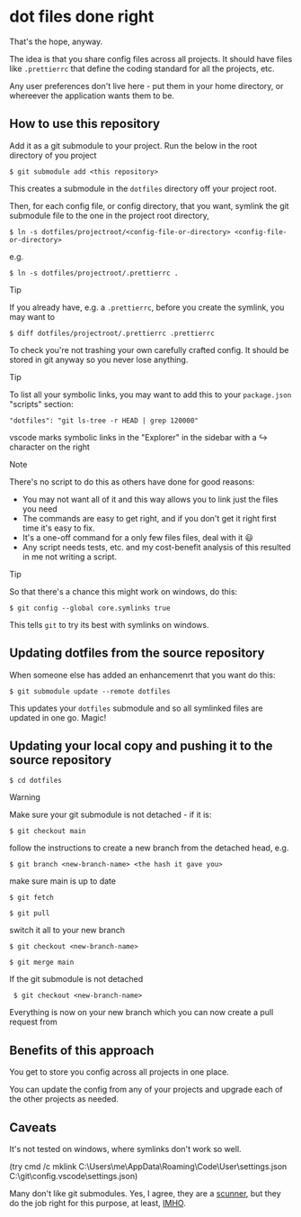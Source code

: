 # dot files done right

That's the hope, anyway.

The idea is that you share config files across all projects. It should have files like `.prettierrc` that define the coding standard for all the projects, etc.

Any user preferences don't live here - put them in your home directory, or whereever the application wants them to be.

## How to use this repository

Add it as a git submodule to your project. Run the below in the root directory of you project

`$ git submodule add <this repository>`

This creates a submodule in the `dotfiles` directory off your project root.

Then, for each config file, or config directory, that you want, symlink the git submodule file to the one in the project root directory,

`$ ln -s dotfiles/projectroot/<config-file-or-directory> <config-file-or-directory>`

e.g.

`$ ln -s dotfiles/projectroot/.prettierrc .`

> [!TIP]
> If you already have, e.g. a `.prettierrc`, before you create the symlink, you may want to
>
> `$ diff dotfiles/projectroot/.prettierrc .prettierrc`
>
> To check you're not trashing your own carefully crafted config. It should be stored in git anyway so you never lose anything.

> [!TIP]
> To list all your symbolic links, you may want to add this to your `package.json` "scripts" section:
>
> `"dotfiles": "git ls-tree -r HEAD | grep 120000"`
>
> vscode marks symbolic links in the "Explorer" in the sidebar with a ↪️ character on the right

> [!NOTE]
> There's no script to do this as others have done for good reasons:
>
> - You may not want all of it and this way allows you to link just the files you need
> - The commands are easy to get right, and if you don't get it right first time it's easy to fix.
> - It's a one-off command for a only few files files, deal with it :smiley:
> - Any script needs tests, etc. and my cost-benefit analysis of this resulted in me not writing a script.

> [!TIP]
> So that there's a chance this might work on windows, do this:
>
> `$ git config --global core.symlinks true`
>
> This tells `git` to try its best with symlinks on windows.

## Updating dotfiles from the source repository

When someone else has added an enhancemenrt that you want do this:

`$ git submodule update --remote dotfiles`

This updates your `dotfiles` submodule and so all symlinked files are updated in one go. Magic!

## Updating your local copy and pushing it to the source repository

`$ cd dotfiles`

> [!WARNING]
> Make sure your git submodule is not detached - if it is:
>
> `$ git checkout main`
>
> follow the instructions to create a new branch from the detached head, e.g.
>
> `$ git branch <new-branch-name> <the hash it gave you>`
>
> make sure main is up to date
>
> `$ git fetch`
>
> `$ git pull`
>
> switch it all to your new branch
>
> `$ git checkout <new-branch-name>`
>
> `$ git merge main`

If the git submodule is not detached

` $ git checkout <new-branch-name>`

Everything is now on your new branch which you can now create a pull request from

## Benefits of this approach

You get to store you config across all projects in one place.

You can update the config from any of your projects and upgrade each of the other projects as needed.

## Caveats

It's not tested on windows, where symlinks don't work so well.

(try cmd /c mklink C:\Users\me\AppData\Roaming\Code\User\settings.json C:\git\config\.vscode\settings.json)

Many don't like git submodules. Yes, I agree, they are a [scunner](https://dsl.ac.uk/entry/dost/scunner_n 'Scots word scunner'), but they do the job right for this purpose, at least, [IMHO](https://en.wiktionary.org/wiki/IMHO).
